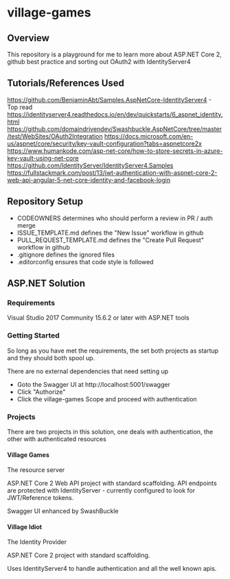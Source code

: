 # village-games

## Overview

This repository is a playground for me to learn more about ASP.NET Core 2, github best practice and sorting out OAuth2 with IdentityServer4

## Tutorials/References Used

https://github.com/BenjaminAbt/Samples.AspNetCore-IdentityServer4 - Top read
https://identityserver4.readthedocs.io/en/dev/quickstarts/6_aspnet_identity.html
https://github.com/domaindrivendev/Swashbuckle.AspNetCore/tree/master/test/WebSites/OAuth2Integration
https://docs.microsoft.com/en-us/aspnet/core/security/key-vault-configuration?tabs=aspnetcore2x
https://www.humankode.com/asp-net-core/how-to-store-secrets-in-azure-key-vault-using-net-core
https://github.com/IdentityServer/IdentityServer4.Samples
https://fullstackmark.com/post/13/jwt-authentication-with-aspnet-core-2-web-api-angular-5-net-core-identity-and-facebook-login


## Repository Setup

* CODEOWNERS determines who should perform a review in PR / auth merge
* ISSUE_TEMPLATE.md defines the "New Issue" workflow in github
* PULL_REQUEST_TEMPLATE.md defines the "Create Pull Request" workflow in github
* .gitignore defines the ignored files
* .editorconfig ensures that code style is followed

## ASP.NET Solution

### Requirements

Visual Studio 2017 Community 15.6.2 or later with ASP.NET tools

### Getting Started

So long as you have met the requirements, the set both projects as startup and they should both spool up.

There are no external dependencies that need setting up

* Goto the Swagger UI at http://localhost:5001/swagger
* Click "Authorize"
* Click the village-games Scope and proceed with authentication

### Projects

There are two projects in this solution, one deals with authentication, the other with authenticated resources

#### Village Games

The resource server

ASP.NET Core 2 Web API project with standard scaffolding.
API endpoints are protected with IdentityServer - currently configured to look for JWT/Reference tokens.

Swagger UI enhanced by SwashBuckle

#### Village Idiot

The Identity Provider 

ASP.NET Core 2 project with standard scaffolding.

Uses IdentityServer4 to handle authentication and all the well known apis.
